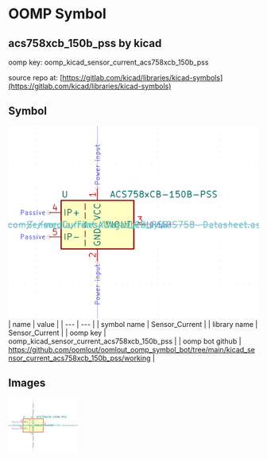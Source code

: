 # OOMP Symbol  
## acs758xcb_150b_pss  by kicad  
  
oomp key: oomp_kicad_sensor_current_acs758xcb_150b_pss  
  
source repo at: [https://gitlab.com/kicad/libraries/kicad-symbols](https://gitlab.com/kicad/libraries/kicad-symbols)  
## Symbol  
  
[![working.png](working_600.png)](working.png)  
| name | value | 
| --- | --- | 
| symbol name | Sensor_Current | 
| library name | Sensor_Current | 
| oomp key | oomp_kicad_sensor_current_acs758xcb_150b_pss | 
| oomp bot github | https://github.com/oomlout/oomlout_oomp_symbol_bot/tree/main/kicad_sensor_current_acs758xcb_150b_pss/working | 
## Images  
  
[![working.png](working_140.png)](working.png)  
